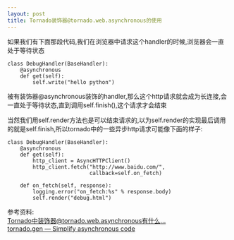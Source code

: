 ```yaml
---
layout: post
title: Tornado装饰器@tornado.web.asynchronous的使用
---
```


如果我们有下面那段代码,我们在浏览器中请求这个handler的时候,浏览器会一直处于等待状态

    class DebugHandler(BaseHandler):
        @asynchronous
        def get(self):
            self.write("hello python")

被有装饰器@asynchronous装饰的handler,那么这个http请求就会成为长连接,会一直处于等待状态,直到调用self.finish(),这个请求才会结束

当然我们用self.render方法也是可以结束请求的,以为self.render的实现最后调用的就是self.finish,所以tornado中的一些异步http请求可能像下面的样子:

    class DebugHandler(BaseHandler):
        @asynchronous
        def get(self):
            http_client = AsyncHTTPClient()
            http_client.fetch("http://www.baidu.com/",
                              callback=self.on_fetch)

        def on_fetch(self, response):
            logging.error("on_fetch:%s" % response.body)
            self.render("debug.html")

参考资料:<br>
[Tornado中装饰器@tornado.web.asynchronous有什么...](http://www.douban.com/group/topic/28637164/)<br>
[tornado.gen — Simplify asynchronous code](http://www.tornadoweb.org/documentation/gen.html)